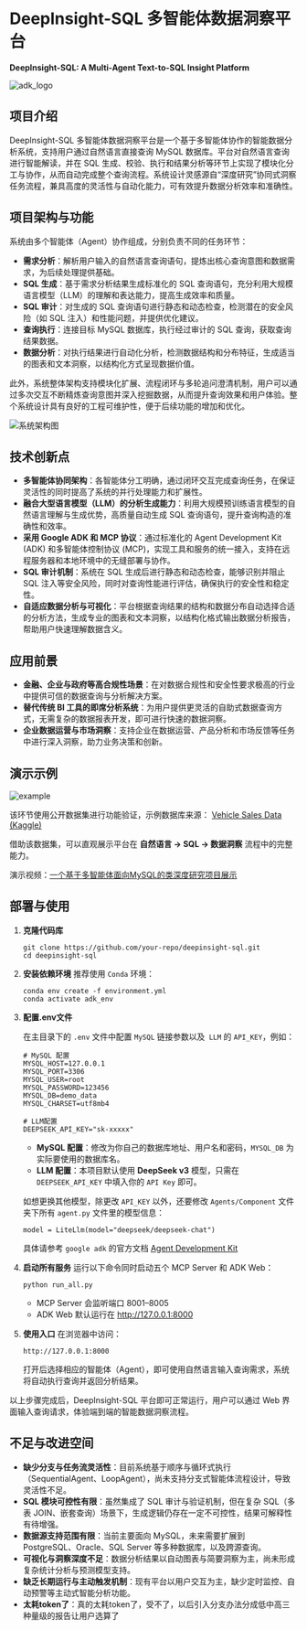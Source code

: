 # DeepInsight-SQL 多智能体数据洞察平台

**DeepInsight-SQL: A Multi-Agent Text-to-SQL Insight Platform**

![adk_logo](https://github.com/abc89757/DeepInsight-SQL/blob/main/asset/agent-development-kit.png)

## 项目介绍

DeepInsight-SQL 多智能体数据洞察平台是一个基于多智能体协作的智能数据分析系统，支持用户通过自然语言直接查询 MySQL 数据库。平台对自然语言查询进行智能解读，并在 SQL 生成、校验、执行和结果分析等环节上实现了模块化分工与协作，从而自动完成整个查询流程。系统设计灵感源自“深度研究”协同式洞察任务流程，兼具高度的灵活性与自动化能力，可有效提升数据分析效率和准确性。

## 项目架构与功能

系统由多个智能体（Agent）协作组成，分别负责不同的任务环节：

- **需求分析**：解析用户输入的自然语言查询语句，提炼出核心查询意图和数据需求，为后续处理提供基础。
- **SQL 生成**：基于需求分析结果生成标准化的 SQL 查询语句，充分利用大规模语言模型（LLM）的理解和表达能力，提高生成效率和质量。
- **SQL 审计**：对生成的 SQL 查询语句进行静态和动态检查，检测潜在的安全风险（如 SQL 注入）和性能问题，并提供优化建议。
- **查询执行**：连接目标 MySQL 数据库，执行经过审计的 SQL 查询，获取查询结果数据。
- **数据分析**：对执行结果进行自动化分析，检测数据结构和分布特征，生成适当的图表和文本洞察，以结构化方式呈现数据价值。

此外，系统整体架构支持模块化扩展、流程闭环与多轮追问澄清机制，用户可以通过多次交互不断精炼查询意图并深入挖掘数据，从而提升查询效果和用户体验。整个系统设计具有良好的工程可维护性，便于后续功能的增加和优化。

![系统架构图](https://github.com/abc89757/DeepInsight-SQL/blob/main/asset/System%20Architecture.png)

## 技术创新点

- **多智能体协同架构**：各智能体分工明确，通过闭环交互完成查询任务，在保证灵活性的同时提高了系统的并行处理能力和扩展性。
- **融合大型语言模型（LLM）的分析生成能力**：利用大规模预训练语言模型的自然语言理解与生成优势，高质量自动生成 SQL 查询语句，提升查询构造的准确性和效率。
- **采用 Google ADK 和 MCP 协议**：通过标准化的 Agent Development Kit (ADK) 和多智能体控制协议 (MCP)，实现工具和服务的统一接入，支持在远程服务器和本地环境中的无缝部署与协作。
- **SQL 审计机制**：系统在 SQL 生成后进行静态和动态检查，能够识别并阻止 SQL 注入等安全风险，同时对查询性能进行评估，确保执行的安全性和稳定性。
- **自适应数据分析与可视化**：平台根据查询结果的结构和数据分布自动选择合适的分析方法，生成专业的图表和文本洞察，以结构化格式输出数据分析报告，帮助用户快速理解数据含义。

## 应用前景

- **金融、企业与政府等高合规性场景**：在对数据合规性和安全性要求极高的行业中提供可信的数据查询与分析解决方案。
- **替代传统 BI 工具的即席分析系统**：为用户提供更灵活的自助式数据查询方式，无需复杂的数据报表开发，即可进行快速的数据洞察。
- **企业数据运营与市场洞察**：支持企业在数据运营、产品分析和市场反馈等任务中进行深入洞察，助力业务决策和创新。



## 演示示例

![example](https://github.com/abc89757/DeepInsight-SQL/blob/main/asset/example.png)

该环节使用公开数据集进行功能验证，示例数据库来源： [Vehicle Sales Data (Kaggle)](https://www.kaggle.com/datasets/syedanwarafridi/vehicle-sales-data/data)

借助该数据集，可以直观展示平台在 **自然语言 → SQL → 数据洞察** 流程中的完整能力。

演示视频：[一个基于多智能体面向MySQL的类深度研究项目展示](https://www.bilibili.com/video/BV1YGYVztEdc/?vd_source=ab14dd58e8da7d9d38c94f04a95a87b0)

## 部署与使用

1. **克隆代码库**

   ```
   git clone https://github.com/your-repo/deepinsight-sql.git
   cd deepinsight-sql
   ```

2. **安装依赖环境**
    推荐使用 `Conda` 环境：

   ```
   conda env create -f environment.yml
   conda activate adk_env
   ```

3. **配置.env文件**

   在主目录下的 `.env` 文件中配置 `MySQL` 链接参数以及` LLM` 的 `API_KEY`，例如：

   ```
   # MySQL 配置
   MYSQL_HOST=127.0.0.1
   MYSQL_PORT=3306
   MYSQL_USER=root
   MYSQL_PASSWORD=123456
   MYSQL_DB=demo_data
   MYSQL_CHARSET=utf8mb4
   
   # LLM配置
   DEEPSEEK_API_KEY="sk-xxxxx"
   ```

   - **MySQL 配置**：修改为你自己的数据库地址、用户名和密码，`MYSQL_DB` 为实际要使用的数据库名。
   - **LLM 配置**：本项目默认使用 **DeepSeek v3** 模型，只需在 `DEEPSEEK_API_KEY` 中填入你的 `API Key` 即可。

   如想更换其他模型，除更改 `API_KEY` 以外，还要修改 `Agents/Component` 文件夹下所有 `agent.py` 文件里的模型信息：

   ```
   model = LiteLlm(model="deepseek/deepseek-chat")
   ```

   具体请参考 `google adk` 的官方文档 [Agent Development Kit](https://google.github.io/adk-docs/)

4. **启动所有服务**
    运行以下命令同时启动五个 MCP Server 和 ADK Web：

   ```
   python run_all.py
   ```

   - MCP Server 会监听端口 8001–8005
   - ADK Web 默认运行在 http://127.0.0.1:8000

5. **使用入口**
    在浏览器中访问：

   ```
   http://127.0.0.1:8000
   ```

   打开后选择相应的智能体（Agent），即可使用自然语言输入查询需求，系统将自动执行查询并返回分析结果。

以上步骤完成后，DeepInsight-SQL 平台即可正常运行，用户可以通过 Web 界面输入查询请求，体验端到端的智能数据洞察流程。

## 不足与改进空间

- **缺少分支与任务流灵活性**：目前系统基于顺序与循环式执行（SequentialAgent、LoopAgent），尚未支持分支式智能体流程设计，导致灵活性不足。
- **SQL 模块可控性有限**：虽然集成了 SQL 审计与验证机制，但在复杂 SQL（多表 JOIN、嵌套查询）场景下，生成逻辑仍存在一定不可控性，结果可解释性有待增强。
- **数据源支持范围有限**：当前主要面向 MySQL，未来需要扩展到 PostgreSQL、Oracle、SQL Server 等多种数据库，以及跨源查询。
- **可视化与洞察深度不足**：数据分析结果以自动图表与简要洞察为主，尚未形成复杂统计分析与预测模型支持。
- **缺乏长期运行与主动触发机制**：现有平台以用户交互为主，缺少定时监控、自动预警等主动式智能分析功能。
- **太耗token了**：真的太耗token了，受不了，以后引入分支办法分成低中高三种量级的报告让用户选算了
